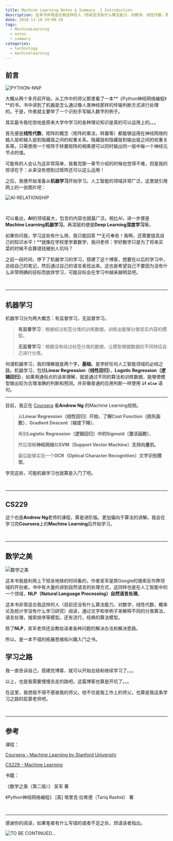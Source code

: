 ```yaml
---
title: Machine Learning Notes & Summary _1 Introduction
description: 这本书非常适合我这样的人（目前还没有什么算法能力，对数学，线性代数，概率论及统计学没有什么学习研究）阅读，通过文字和举例子来解释不同的分类算法，语言处理，搜索排序等模型。还有流行，经典的算法模型。
date: 2018-11-18 19:09:29
tags:
  - MachineLearning
  - notes
  - summary
categories:
  - technology
  - machinelearning
---
```



## 前言

![PYTHON-NNP](https://storage.bmjline.com/blog/2018/Machine_Learning_Notes_Summary_1/python_nnp.png)

大概从两个多月前开始，从工作中的师父那里看了一本**《Python神经网络编程》**的书，书中讲到了机器是怎么通过像人类神经那样的传输判断方式进行处理的。于是，作者就主要举了一个识别手写输入数字的例子。

其实最令我吃惊地是原来大学中学习的各种理论知识是真的可以运用上的。。。

首先便是**线性代数**，矩阵的概念（矩阵的乘法，转置等）都能够运用在神经网络的输入层和输入层到隐藏层之间的权重关系，隐藏层和隐藏层到输出层之间的权重关系等。只需使用一个矩阵于转置矩阵的相乘便可以同时输出同一层中每一个神经元节点的值。

可能有的人会认为这非常简单，我看完那一章节介绍的时候也觉得不难，但是我的惊讶在于：从来没有想到过矩阵还可以这么运用！

之后，我便开始准备从**机器学习**开始学习。人工智能的领域非常广泛，这里就引用网上的一张图片吧：

![AI-RELATIONSHIP](https://storage.bmjline.com/blog/2018/Machine_Learning_Notes_Summary_1/ai_relationship.jpg)

<br/>

可以看出，**AI**的领域最大，包含的内容也就最广泛。相比AI，进一步便是**Machine Learning机器学习**。再深层的便是**Deep Learning深度学习**等。

如果你问我，学习这些有什么用，我只能回答 **无可奉告！我啊，还需要提高自己的知识水平！**就像在学校里学着数学，我问老师：学好数学只是为了将来买菜的时候不会算错钱被别人坑吗？

之前一段时间，停下了机器学习的学习，搭建了这个博客，想要在以后的学习中，总结自己的笔记，然后通过自己的语言表现出来。这也是希望自己不要因为没有什么非常明确的目标而放弃学习，可能目标会在学习中越来越明显吧。

<br/>

----------

## 机器学习

机器学习分为两大概念：有监督学习，无监督学习。

>**有监督学习**：根据经过标签分类的训练数据，训练出能够分类现实内容的模型。
>
>**无监督学习**：根据没有经过标签分类的数据，让模型根据数据的不同特征自己进行分类。

何谓机器学习，我的理解就是两个字，**基础**。是学好任何人工智能领域的必经之路。机器学习，包括**Linear Regression（线性回归）**，**Logstic Regression（逻辑回归）**，如果用通俗点的话来理解，就是通过不同的算法和训练数据，能够使模型做出较为合理准确的判断和预测。并非像普通的应用判断一样使用 **`if`** **`else`** 语句。

----------

目前，我正在 [Coursera](https://www.coursera.org/) 看**Andrew Ng** 的Machine Learning视频。

>从**Linear Regression（线性回归）**开始，了解**Cost Function（损失函数）**，**Gradient Descent（梯度下降）**。
>
>再到**Logistic Regression（逻辑回归）**中的**Sigmoid（激活函数）**。
>
>然后理解**神经网络**和**SVM（Support Vector Machine）支持向量机**。
>
>最后能够实现一个**OCR（Optical Character Recognition）文字识别模型**。

学完这些，可能机器学习也就算是入门了吧。

<br/>

----------

## CS229

这个也是**Andrew Ng**老师的课程，算是进阶版。更加偏向于算法的讲解。我会在学习完**Coursera**上的**Machine Learning**后开始学习。

<br/>

----------

## 数学之美

![数学之美](https://storage.bmjline.com/blog/2018/Machine_Learning_Notes_Summary_1/Beauty_of_Mathematics.png)

这本书我是利用上下班坐地铁的时间看的，作者吴军是原Google的搜索反作弊领域的开创者。书中有大量的讲到自然语言的处理方式，这同样也是在人工智能中的一个领域，**NLP（Natural Language Processing）自然语言处理**。

这本书非常适合我这样的人（目前还没有什么算法能力，对数学，线性代数，概率论及统计学没有什么学习研究）阅读，通过文字和举例子来解释不同的分类算法，语言处理，搜索排序等模型。还有流行，经典的算法模型。

除了**NLP**，吴军老师还会教给读者各种问题的解决办法和解决思路。

所以，是一本不错的拓展思维和兴趣入门之书。

## 学习之路

我一直告诉自己，搭建完博客，就可以开始总结和继续学习了。。。

以上，也是我需要慢慢去走的路吧。这篇博客也算是开坑了。。。

在这里，我想我不得不感谢我的师父。他不仅是我工作上的师父，也算是我这条学习之路的启蒙老师吧。

<br/>

----------

## 参考

课程：

[Coursera - Machine Learning by Stanford University](https://www.coursera.org/learn/machine-learning)

[CS229 - Machine Learning](https://see.stanford.edu/Course/CS229)

书籍：

《数学之美（第二版）》 吴军 著

《Python神经网络编程》 [英] 塔里克·拉希德（Tariq Rashid） 著

<br/>

----------

感谢你的阅读，如果笔者有什么写错的或者不足之处，烦请读者指出。


![TO BE CONTINUED...](https://storage.bmjline.com/blog/tobecontinuedjojo.png)

<br/>
